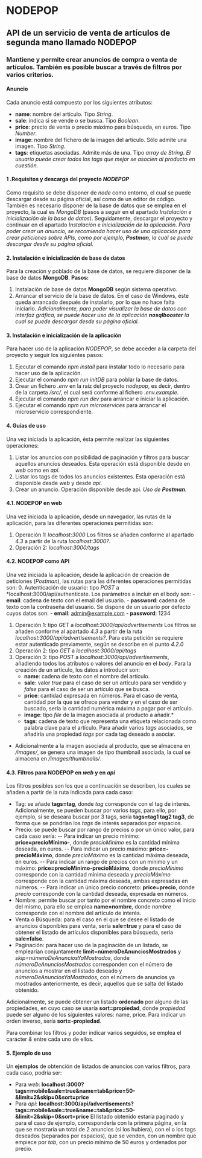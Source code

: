 # NODEPOP

## API de un servicio de venta de artículos de segunda mano llamado NODEPOP
### Mantiene y permite crear anuncios de compra o venta de artículos. También es posible buscar a través de filtros por varios criterios.

#### Anuncio
Cada anuncio está compuesto por los siguientes atributos:
- **name**: nombre del artículo. Tipo *String*.
- **sale**: indica si se vende o se busca. Tipo *Boolean*.
- **price**: precio de venta o precio máximo para búsqueda, en euros. Tipo *Number*.
- **image**: nombre del fichero de la imagen del artículo. Sólo admite una imagen. Tipo *String*.
- **tags**: etiquetas asociadas. Admite más de una. Tipo *array de String*.
*El usuario puede crear todos los tags que mejor se asocien al producto en cuestión.*  

#### 1 .Requisitos y descarga del proyecto *NODEPOP*
Como requisito se debe disponer de *node* como entorno, el cual se puede descargar desde su página oficial, así como de un editor de código.
También es necesario disponer de la base de datos que se emplea en el proyecto, la cual es *MongoDB* (pasos a seguir en el apartado *Instalación e inicialización de la base de datos*). Seguidamente, descargar el proyecto y continuar en el apartado *Instalación e inicialización de la aplicación*.
*Para poder crear un anuncio, se recomienda hacer uso de una aplicación para crear peticiones sobre APIs, como por ejemplo, **Postman**, la cual se puede descargar desde su página oficial.*

#### 2. Instalación e inicialización de base de datos
Para la creación y poblado de la base de datos, se requiere disponer de la base de datos **MongoDB**.
**Pasos:**
1. Instalación de base de datos **MongoDB** según sistema operativo.
2. Arrancar el servicio de la base de datos. En el caso de Windows, éste queda arrancado después de instalarlo, por lo que no hace falta iniciarlo.
*Adicionalmente, para poder visualizar la base de datos con interfaz gráfica, se puede hacer uso de la aplicación **nosqlbooster** la cual se puede descargar desde su página oficial.*

#### 3. Instalación e inicialización de la aplicación
Para hacer uso de la aplicación *NODEPOP*, se debe acceder a la carpeta del proyecto y seguir los siguientes pasos:
1. Ejecutar el comando *npm install* para instalar todo lo necesario para hacer uso de la aplicación. 
2. Ejecutar el comando *npm run initDB* para poblar la base de datos.
3. Crear un fichero *.env* en la raíz del proyecto *nodepop*, es decir, dentro de la carpeta */src/*, el cual será conforme al fichero *.env.example*.
4. Ejecutar el comando *npm run dev* para arrancar e iniciar la aplicación. 
5. Ejecutar el comando *npm run microservices* para arrancar el microservicio correspondiente.

#### 4. Guías de uso
Una vez iniciada la aplicación, ésta permite realizar las siguientes operaciones:
1. Listar los anuncios con posibilidad de paginación y filtros para buscar aquellos anuncios deseados. 
    Esta operación está disponible desde en *web* como en *api*.
2. Listar los tags de todos los anuncios existentes. Esta operación está disponible desde *web* y desde *api*.
3. Crear un anuncio. Operación disponible desde api. *Uso de **Postman**.*

#### 4.1. **NODEPOP** en web
Una vez iniciada la aplicación, desde un navegador, las rutas de la aplicación, para las diferentes operaciones permitidas son:
1. Operación 1: *localhost:3000*
    Los filtros se añaden conforme al apartado *4.3* a partir de la ruta *localhost:3000?*.
2. Operación 2: *localhost:3000/tags*

#### 4.2. **NODEPOP** como API
Una vez iniciada la aplicación, desde la aplicación de creación de peticiones (*Postman*), las rutas para las diferentes operaciones permitidas son:
0. Autenticación de usuario: tipo *POST* a *localhost:3000/api/authenticate.
    Los parámetros a incluir en el body son:
    - **email**: cadena de texto con el email del usuario.
    - **password**: cadena de texto con la contraseña del usuario. 
    Se dispone de un usuario por defecto cuyos datos son:
    - **email**: admin@example.com
    - **password**: 1234
1. Operación 1: tipo *GET* a *localhost:3000/api/advertisements*
    Los filtros se añaden conforme al apartado *4.3* a partir de la ruta *localhost:3000/api/advertisements?*.
    Para esta petición se requiere estar autenticado previamente, según se describe en el punto *4.2.0*
2. Operación 2: tipo *GET* a *localhost:3000/api/tags*
3. Operación 3: tipo *POST* a *localhost:3000/api/advertisements*, añadiendo todos los atributos o valores del anuncio en el *body*. 
    Para la creación de un artículo, los datos a introducir son: 
    - **name**: cadena de texto con el nombre del artículo.
    - **sale**: valor *true* para el caso de ser un artículo para ser vendido y *false* para el caso de ser un artículo que se busca.
    - **price**: cantidad expresada en números. Para el caso de venta, cantidad por la que se ofrece para vender y en el caso de ser buscado, sería la cantidad numérica máxima a pagar por el artículo.
    - **image**: tipo *file* de la imagen asociada al producto a añadir.*
    - **tags**: cadena de texto que representa una etiqueta relacionada como palabra clave para el artículo. Para añadir varios *tags* asociados, se añadiría una propiedad *tags* por cada tag deseado a asociar.

* Adicionalmente a la imagen asociada al producto, que se almacena en */images/*, se genera una imagen de tipo thumbnail asociada, la cual se almacena en */images/thumbnails/*.

#### 4.3. Filtros para **NODEPOP** en *web* y en *api*
Los filtros posibles son los que a continuación se describen, los cuales se añaden a partir de la ruta indicada para cada caso:
- Tag: se añade **tags=tag**, donde *tag* corresponde con el tag de interés.
    Adicionalmente, se pueden buscar por varios *tags*, para ello, por ejemplo, si se deseara buscar por 3 tags, sería **tags=tag1 tag2 tag3**, de forma que se pondrían los *tags* de interés separados por espacios.    
- Precio: se puede buscar por rango de precios o por un único valor, para cada caso sería:
    -- Para indicar un precio mínimo: **price=precioMínimo-**, donde *precioMínimo* es la cantidad mínima deseada, en euros.
    -- Para indicar un precio máximo: **price=-precioMáximo**, donde *precioMáximo* es la cantidad máxima deseada, en euros.
    -- Para indicar un rango de precios con un mínimo y un máximo: **price=precioMínimo-precioMáximo**, donde *precioMínimo* corresponde con la cantidad mínima deseada y *precioMáximo* corresponde con la cantidad máxima deseada, ambas expresadas en números.
    -- Para indicar un único precio concreto: **price=precio**, donde *precio* corresponde con la cantidad deseada, expresada en números.
- Nombre: permite buscar por tanto por el nombre concreto como el inicio del mismo, para ello se emplea **name=nombre**, donde *nombre* corresponde con el nombre del artículo de interés.
- Venta o Búsqueda: para el caso en el que se desee el listado de anuncios disponibles para venta, sería **sale=true** y para el caso de obtener el listado de artículos disponibles para búsqueda, sería **sale=false**.
- Paginación: para hacer uso de la paginación de un listado, se emplearían conjuntamente **limit=númeroDeAnunciosMostrados** y *skip=númeroDeAnunciosYaMostrados*, donde *númeroDeAnunciosMostrados* corresponden con el número de anuncios a mostrar en el listado deseado y *númeroDeAnunciosYaMostrados*, con el número de anuncios ya mostrados anteriormente, es decir, aquellos que se salta del listado obtenido.

Adicionalmente, se puede obtener un listado **ordenado** por alguno de las propiedades, en cuyo caso se usaría **sort=propiedad**, donde *propiedad* puede ser alguno de los siguientes valores: name, price. Para indicar un orden inverso, sería **sort=-propiedad**.

Para combinar los filtros y poder indicar varios seguidos, se emplea el carácter *&* entre cada uno de ellos.

#### 5. Ejemplo de uso
Un **ejemplos** de obtención de listados de anuncios con varios filtros, para cada caso, podría ser:
- Para *web*: **localhost:3000?tags=mobile&sale=true&name=tab&price=50-&limit=2&skip=0&sort=price**
- Para *api*: **localhost:3000/api/advertisements?tags=mobile&sale=true&name=tab&price=50-&limit=2&skip=0&sort=price**
El listado obtenido estaría paginado y para el caso de ejemplo, correspondería con la primera página, en la que se mostraría un total de 2 anuncios (si los hubiera), con el o los tags deseados (separados por espacios), que se venden, con un nombre que empiece por *tab*, con un precio mínimo de 50 euros y ordenados por precio.
